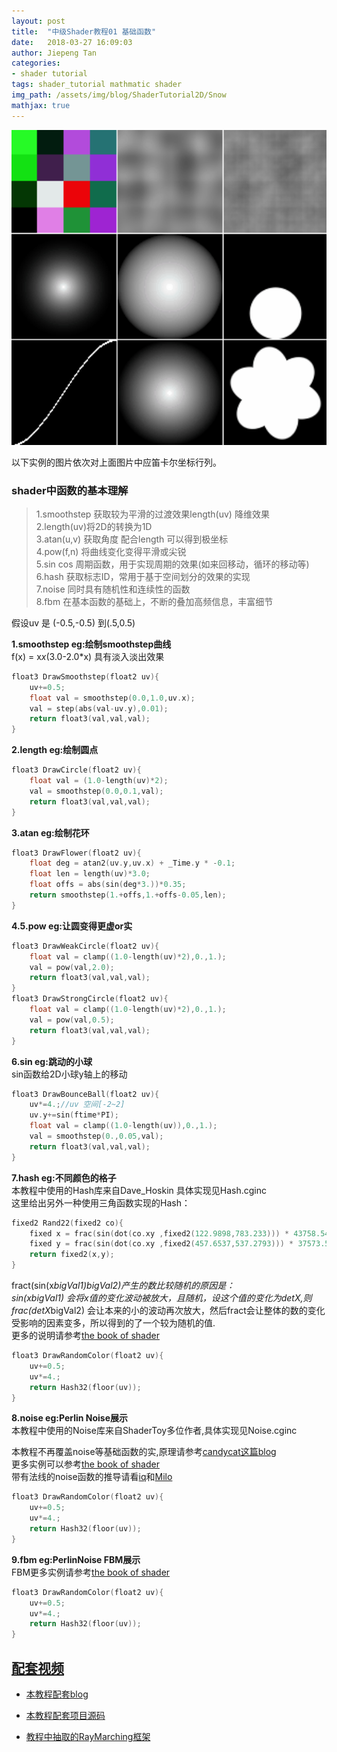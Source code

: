 ```yaml
---
layout: post
title:  "中级Shader教程01 基础函数"
date:   2018-03-27 16:09:03
author: Jiepeng Tan
categories: 
- shader tutorial
tags: shader_tutorial mathmatic shader
img_path: /assets/img/blog/ShaderTutorial2D/Snow
mathjax: true
---
```

<p align="center">
<img src="https://github.com/JiepengTan/JiepengTan.github.io/blob/master/assets/img/blog/ShaderTutorial2D/BaseMath/head.gif?raw=true" width="512"></p> 




以下实例的图片依次对上面图片中应笛卡尔坐标行列。
### **shader中函数的基本理解**  
 > 1.smoothstep 获取较为平滑的过渡效果length(uv) 降维效果   
 > 2.length(uv)将2D的转换为1D    
 > 3.atan(u,v) 获取角度 配合length 可以得到极坐标   
 > 4.pow(f,n) 将曲线变化变得平滑或尖锐  
 > 5.sin cos 周期函数，用于实现周期的效果(如来回移动，循环的移动等)  
 > 6.hash 获取标志ID，常用于基于空间划分的效果的实现  
 > 7.noise 同时具有随机性和连续性的函数   
 > 8.fbm 在基本函数的基础上，不断的叠加高频信息，丰富细节  


假设uv 是 (-0.5,-0.5) 到(.5,0.5)

**1.smoothstep eg:绘制smoothstep曲线**  
f(x) = x*x*(3.0-2.0*x)
具有淡入淡出效果
```c
float3 DrawSmoothstep(float2 uv){
    uv+=0.5;
    float val = smoothstep(0.0,1.0,uv.x);
    val = step(abs(val-uv.y),0.01); 
    return float3(val,val,val);
}
```

**2.length eg:绘制圆点**  
```c
float3 DrawCircle(float2 uv){
    float val = (1.0-length(uv)*2);
    val = smoothstep(0.0,0.1,val);
    return float3(val,val,val);
}
```

**3.atan eg:绘制花环**  
```c
float3 DrawFlower(float2 uv){
    float deg = atan2(uv.y,uv.x) + _Time.y * -0.1;
    float len = length(uv)*3.0;
    float offs = abs(sin(deg*3.))*0.35;
    return smoothstep(1.+offs,1.+offs-0.05,len);
}
```

**4.5.pow eg:让圆变得更虚or实**  
```c
float3 DrawWeakCircle(float2 uv){
    float val = clamp((1.0-length(uv)*2),0.,1.);
    val = pow(val,2.0);
    return float3(val,val,val);
}
float3 DrawStrongCircle(float2 uv){
    float val = clamp((1.0-length(uv)*2),0.,1.);
    val = pow(val,0.5);
    return float3(val,val,val);
}
```

**6.sin eg:跳动的小球**  
sin函数给2D小球y轴上的移动  
```c
float3 DrawBounceBall(float2 uv){
    uv*=4.;//uv 空间[-2~2]
    uv.y+=sin(ftime*PI);
    float val = clamp((1.0-length(uv)),0.,1.);
    val = smoothstep(0.,0.05,val);
    return float3(val,val,val);
}
```

**7.hash eg:不同颜色的格子**  
本教程中使用的Hash库来自Dave_Hoskin 
具体实现见Hash.cginc  
这里给出另外一种使用三角函数实现的Hash：  
```c
fixed2 Rand22(fixed2 co){
    fixed x = frac(sin(dot(co.xy ,fixed2(122.9898,783.233))) * 43758.5453);
    fixed y = frac(sin(dot(co.xy ,fixed2(457.6537,537.2793))) * 37573.5913);
    return fixed2(x,y);
}
```
fract(sin(x*bigVal1)*bigVal2)产生的数比较随机的原因是：   
sin(x*bigVal1) 会将x值的变化波动被放大，且随机，设这个值的变化为detX,则 frac(detX*bigVal2) 会让本来的小的波动再次放大，然后fract会让整体的数的变化受影响的因素变多，所以得到的了一个较为随机的值.  
更多的说明请参考[the book of shader][9]  
```c
float3 DrawRandomColor(float2 uv){
    uv+=0.5;
    uv*=4.;
    return Hash32(floor(uv));
}
```

**8.noise eg:Perlin Noise展示**  
本教程中使用的Noise库来自ShaderToy多位作者,具体实现见Noise.cginc  

本教程不再覆盖noise等基础函数的实,原理请参考[candycat这篇blog][4]  
更多实例可以参考[the book of shader][5]  
带有法线的noise函数的推导请看[iq][6]和[Milo][7]  

```c
float3 DrawRandomColor(float2 uv){
    uv+=0.5;
    uv*=4.;
    return Hash32(floor(uv));
}
```

**9.fbm eg:PerlinNoise FBM展示**  
FBM更多实例请参考[the book of shader][8]  

```c
float3 DrawRandomColor(float2 uv){
    uv+=0.5;
    uv*=4.;
    return Hash32(floor(uv));
}
```




## [**配套视频**][40]  
- [本教程配套blog ][1]
- [本教程配套项目源码 ][2]
- [教程中抽取的RayMarching框架][3]

  [1]: https://blog.csdn.net/tjw02241035621611/article/details/80038608
  [2]: https://github.com/JiepengTan/FishManShaderTutorial
  [40]:https://space.bilibili.com/308864667/channel/detail?cid=112754
  [3]: https://github.com/JiepengTan/Unity-Raymarching-Framework
  [4]: https://blog.csdn.net/candycat1992/article/details/50346469
  [5]: http://thebookofshaders.com/11/
  [6]: http://iquilezles.org/www/articles/gradientnoise/gradientnoise.htm
  [7]: https://stackoverflow.com/questions/4297024/3d-perlin-Noise-analytical-derivative
  [8]: http://thebookofshaders.com/13/
  [9]: http://thebookofshaders.com/10/
